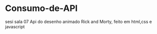 # Consumo-de-API
sesi sala 07
Api do desenho animado Rick and Morty, feito em html,css e javascript

